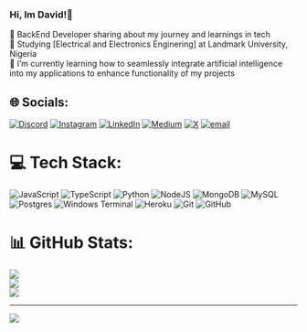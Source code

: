 ### Hi, Im David!👋

🤵 BackEnd Developer sharing about my journey and learnings in tech <Br/>
🏫 Studying [Electrical and Electronics Enginering] at Landmark University, Nigeria <Br/>
🌱 I’m currently learning how to seamlessly integrate artificial intelligence into my applications to enhance functionality of my projects<Br/>





## 🌐 Socials:
[![Discord](https://img.shields.io/badge/Discord-%237289DA.svg?logo=discord&logoColor=white)](https://discord.gg/https://discord.gg/Ppp9Mq3c) [![Instagram](https://img.shields.io/badge/Instagram-%23E4405F.svg?logo=Instagram&logoColor=white)](https://instagram.com/king_ola0) [![LinkedIn](https://img.shields.io/badge/LinkedIn-%230077B5.svg?logo=linkedin&logoColor=white)](https://linkedin.com/in/Olaoluwa) [![Medium](https://img.shields.io/badge/Medium-12100E?logo=medium&logoColor=white)](https://medium.com/@Olaoluwa) [![X](https://img.shields.io/badge/X-black.svg?logo=X&logoColor=white)](https://x.com/@Lazyykingg) [![email](https://img.shields.io/badge/Email-D14836?logo=gmail&logoColor=white)](mailto:davidskenneth01@gmail.com) 

# 💻 Tech Stack:
![JavaScript](https://img.shields.io/badge/javascript-%23323330.svg?style=for-the-badge&logo=javascript&logoColor=%23F7DF1E) ![TypeScript](https://img.shields.io/badge/typescript-%23007ACC.svg?style=for-the-badge&logo=typescript&logoColor=white) ![Python](https://img.shields.io/badge/python-3670A0?style=for-the-badge&logo=python&logoColor=ffdd54) ![NodeJS](https://img.shields.io/badge/node.js-6DA55F?style=for-the-badge&logo=node.js&logoColor=white) ![MongoDB](https://img.shields.io/badge/MongoDB-%234ea94b.svg?style=for-the-badge&logo=mongodb&logoColor=white) ![MySQL](https://img.shields.io/badge/mysql-4479A1.svg?style=for-the-badge&logo=mysql&logoColor=white) ![Postgres](https://img.shields.io/badge/postgres-%23316192.svg?style=for-the-badge&logo=postgresql&logoColor=white) ![Windows Terminal](https://img.shields.io/badge/Windows%20Terminal-%234D4D4D.svg?style=for-the-badge&logo=windows-terminal&logoColor=white) ![Heroku](https://img.shields.io/badge/heroku-%23430098.svg?style=for-the-badge&logo=heroku&logoColor=white) ![Git](https://img.shields.io/badge/git-%23F05033.svg?style=for-the-badge&logo=git&logoColor=white) ![GitHub](https://img.shields.io/badge/github-%23121011.svg?style=for-the-badge&logo=github&logoColor=white)
# 📊 GitHub Stats:
![](https://github-readme-stats.vercel.app/api?username=KvngOLA&theme=dark&hide_border=false&include_all_commits=false&count_private=false)<br/>
![](https://nirzak-streak-stats.vercel.app/?user=KvngOLA&theme=dark&hide_border=false)<br/>
![](https://github-readme-stats.vercel.app/api/top-langs/?username=KvngOLA&theme=dark&hide_border=false&include_all_commits=false&count_private=false&layout=compact)

---
[![](https://visitcount.itsvg.in/api?id=KvngOLA&icon=0&color=0)](https://visitcount.itsvg.in)

<!-- Proudly created with GPRM ( https://gprm.itsvg.in ) -->
<!-- Proudly created with GPRM ( https://gprm.itsvg.in ) -->
<!-- Proudly created with GPRM ( https://gprm.itsvg.in ) -->


<!--![Anurag's GitHub stats](https://github-readme-stats.vercel.app/api?username=KvngOLA&show_icons=true&theme=radical)-->

<!--[![Anurag's GitHub stats](https://github-readme-stats.vercel.app/api?username=KvngOLA)](https://github.com/KvngOLA/github-readme-stats)-->
<!--
**KvngOLA/KvngOLA** is a ✨ _special_ ✨ repository because its `README.md` (this file) appears on your GitHub profile.

Here are some ideas to get you started:

- 🔭 I’m currently working on ...
- 🌱 I’m currently learning ...
- 👯 I’m looking to collaborate on ...
- 🤔 I’m looking for help with ...
- 💬 Ask me about ...
- 📫 How to reach me: ...
- 😄 Pronouns: ...
- ⚡ Fun fact: ...
-->
